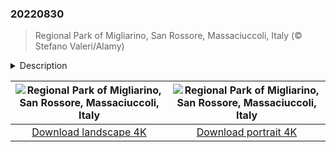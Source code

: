 

### 20220830

> Regional Park of Migliarino, San Rossore, Massaciuccoli, Italy (© Stefano Valeri/Alamy)

<details>
<summary>Description</summary>

> This idyllic road is a path to one of Italy's magnificent natural gifts. Just outside of the ancient city of Pisa in Tuscany is the Regional Park of Migliarino, San Rossore, Massaciuccoli. This immense and diverse park boasts numerous distinct environments. A visitor will discover, by turns, seaside sand dunes, marshlands, and vast forests of pine, oak, and elm. A wide array of birds can also be found in the park, along with ample wild boar, rabbits, red foxes, and the impressively antlered fallow deer. It's even been suggested that there are wolves living in the deep reaches of the woods.
> 
> While the park is popular for its beaches, forests, and wildlife, it offers cultural attractions as well. There are Roman ruins to be explored here, along with working farms, and environmental education opportunities. It's also home to the Villa del Gombo, once an official residence of the president of Italy. The villa was built in the 1950s on the site of a ruined old hunting lodge once owned by the Royal House of Savoy. Today the facility hosts conferences and tourists.
> 
> 

</details>

| ![Regional Park of Migliarino, San Rossore, Massaciuccoli, Italy](https://cn.bing.com/th?id=OHR.Migliarino_EN-US6999892958_UHD.jpg&pid=hp&w=400&h=224&rs=1&c=4) | ![Regional Park of Migliarino, San Rossore, Massaciuccoli, Italy](https://cn.bing.com/th?id=OHR.Migliarino_EN-US6999892958_1080x1920.jpg&pid=hp&w=155&h=315&rs=1&c=4) |
|:---------:|:---------:|
| [Download landscape 4K](https://cn.bing.com/th?id=OHR.Migliarino_EN-US6999892958_UHD.jpg) | [Download portrait 4K](https://cn.bing.com/th?id=OHR.Migliarino_EN-US6999892958_1080x1920.jpg) |